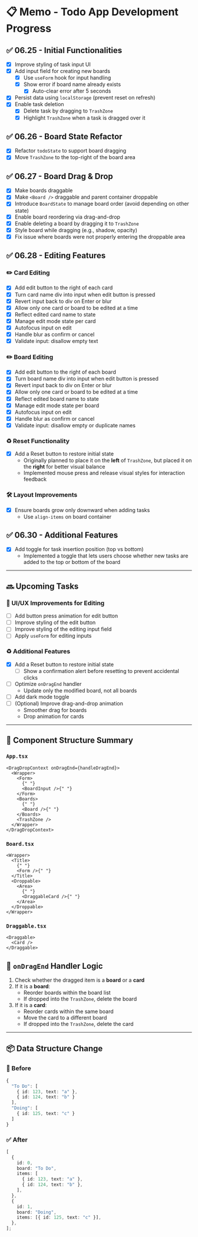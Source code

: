 # 📋 Memo - Todo App Development Progress

## ✅ 06.25 - Initial Functionalities

- [x] Improve styling of task input UI
- [x] Add input field for creating new boards
  - [x] Use `useForm` hook for input handling
  - [x] Show error if board name already exists
    - [x] Auto-clear error after 5 seconds
- [x] Persist data using `localStorage` (prevent reset on refresh)
- [x] Enable task deletion
  - [x] Delete task by dragging to `TrashZone`
  - [x] Highlight `TrashZone` when a task is dragged over it

## ✅ 06.26 - Board State Refactor

- [x] Refactor `todoState` to support board dragging
- [x] Move `TrashZone` to the top-right of the board area

## ✅ 06.27 - Board Drag & Drop

- [x] Make boards draggable
- [x] Make `<Board />` draggable and parent container droppable
- [x] Introduce `BoardState` to manage board order (avoid depending on other state)
- [x] Enable board reordering via drag-and-drop
- [x] Enable deleting a board by dragging it to `TrashZone`
- [x] Style board while dragging (e.g., shadow, opacity)
- [x] Fix issue where boards were not properly entering the droppable area

## ✅ 06.28 - Editing Features

### ✏️ Card Editing

- [x] Add edit button to the right of each card
- [x] Turn card name div into input when edit button is pressed
- [x] Revert input back to div on Enter or blur
- [x] Allow only one card or board to be edited at a time
- [x] Reflect edited card name to state
- [x] Manage edit mode state per card
- [x] Autofocus input on edit
- [x] Handle blur as confirm or cancel
- [x] Validate input: disallow empty text

### ✏️ Board Editing

- [x] Add edit button to the right of each board
- [x] Turn board name div into input when edit button is pressed
- [x] Revert input back to div on Enter or blur
- [x] Allow only one card or board to be edited at a time
- [x] Reflect edited board name to state
- [x] Manage edit mode state per board
- [x] Autofocus input on edit
- [x] Handle blur as confirm or cancel
- [x] Validate input: disallow empty or duplicate names

### ♻️ Reset Functionality

- [x] Add a Reset button to restore initial state
  - Originally planned to place it on the **left** of `TrashZone`, but placed it on the **right** for better visual balance
  - Implemented mouse press and release visual styles for interaction feedback

### 🛠️ Layout Improvements

- [x] Ensure boards grow only downward when adding tasks
  - Use `align-items` on board container

## ✅ 06.30 - Additional Features

- [x] Add toggle for task insertion position (top vs bottom)
  - Implemented a toggle that lets users choose whether new tasks are added to the top or bottom of the board

---

## 🔜 Upcoming Tasks

### 🎨 UI/UX Improvements for Editing

- [ ] Add button press animation for edit button
- [ ] Improve styling of the edit button
- [ ] Improve styling of the editing input field
- [ ] Apply `useForm` for editing inputs

### ♻️ Additional Features

- [x] Add a Reset button to restore initial state
  - [ ] Show a confirmation alert before resetting to prevent accidental clicks
- [ ] Optimize `onDragEnd` handler
  - Update only the modified board, not all boards
- [ ] Add dark mode toggle
- [ ] (Optional) Improve drag-and-drop animation
  - Smoother drag for boards
  - Drop animation for cards

---

## 🧱 Component Structure Summary

### `App.tsx`

```tsx
<DragDropContext onDragEnd={handleDragEnd}>
  <Wrapper>
    <Form>
      {" "}
      <BoardInput />{" "}
    </Form>
    <Boards>
      {" "}
      <Board />{" "}
    </Boards>
    <TrashZone />
  </Wrapper>
</DragDropContext>
```

### `Board.tsx`

```tsx
<Wrapper>
  <Title>
    {" "}
    <Form />{" "}
  </Title>
  <Droppable>
    <Area>
      {" "}
      <DraggableCard />{" "}
    </Area>
  </Droppable>
</Wrapper>
```

### `Draggable.tsx`

```tsx
<Draggable>
  <Card />
</Draggable>
```

## 🧠 `onDragEnd` Handler Logic

1. Check whether the dragged item is a **board** or a **card**
2. If it is a **board**:
   - Reorder boards within the board list
   - If dropped into the `TrashZone`, delete the board
3. If it is a **card**:
   - Reorder cards within the same board
   - Move the card to a different board
   - If dropped into the `TrashZone`, delete the card

---

## 📦 Data Structure Change

### 🔁 Before

```ts
{
  "To Do": [
    { id: 123, text: "a" },
    { id: 124, text: "b" }
  ],
  "Doing": [
    { id: 125, text: "c" }
  ]
}
```

### ✅ After

```ts
[
  {
    id: 0,
    board: "To Do",
    items: [
      { id: 123, text: "a" },
      { id: 124, text: "b" },
    ],
  },
  {
    id: 1,
    board: "Doing",
    items: [{ id: 125, text: "c" }],
  },
];
```
